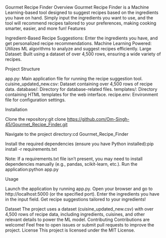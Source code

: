Gourmet Recipe Finder
Overview
Gourmet Recipe Finder is a Machine Learning-based tool designed to suggest recipes based on the ingredients you have on hand. Simply input the ingredients you want to use, and the tool will recommend recipes tailored to your preferences, making cooking smarter, easier, and more fun!
Features

Ingredient-Based Recipe Suggestions: Enter the ingredients you have, and get personalized recipe recommendations.
Machine Learning Powered: Utilizes ML algorithms to analyze and suggest recipes efficiently.
Large Dataset: Built using a dataset of over 4,500 rows, ensuring a wide variety of recipes.

Project Structure

app.py: Main application file for running the recipe suggestion tool.
cuisine_updated_new.csv: Dataset containing over 4,500 rows of recipe data.
database/: Directory for database-related files.
templates/: Directory containing HTML templates for the web interface.
recipe.env: Environment file for configuration settings.

Installation

Clone the repository:git clone https://github.com/Om-Singh-45/Gourmet_Recipe_Finder.git


Navigate to the project directory:cd Gourmet_Recipe_Finder


Install the required dependencies (ensure you have Python installed):pip install -r requirements.txt

Note: If a requirements.txt file isn’t present, you may need to install dependencies manually (e.g., pandas, scikit-learn, etc.).
Run the application:python app.py



Usage

Launch the application by running app.py.
Open your browser and go to http://localhost:5000 (or the specified port).
Enter the ingredients you have in the input field.
Get recipe suggestions tailored to your ingredients!

Dataset
The project uses a dataset (cuisine_updated_new.csv) with over 4,500 rows of recipe data, including ingredients, cuisines, and other relevant details to power the ML model.
Contributing
Contributions are welcome! Feel free to open issues or submit pull requests to improve the project.
License
This project is licensed under the MIT License.
